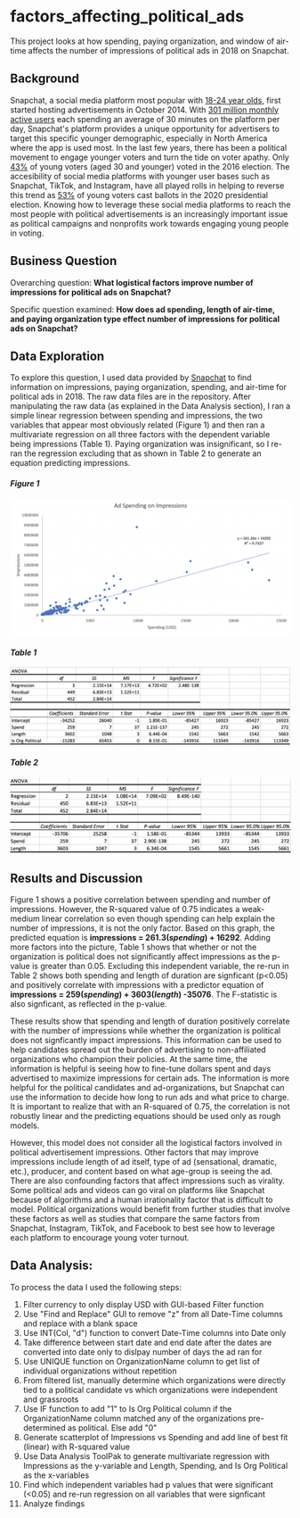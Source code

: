 # factors_affecting_political_ads
This project looks at how spending, paying organization, and window of air-time affects the number of impressions of political ads in 2018 on Snapchat. 

## Background
Snapchat, a social media platform most popular with [18-24 year olds](https://info.lse.ac.uk/staff/divisions/communications-division/digital-communications-team/assets/documents/guides/A-Guide-To-Social-Media-Platforms-and-Demographics.pdf), first started hosting advertisements in October 2014. With [301 million monthly active users](https://info.lse.ac.uk/staff/divisions/communications-division/digital-communications-team/assets/documents/guides/A-Guide-To-Social-Media-Platforms-and-Demographics.pdf) each spending an average of 30 minutes on the platform per day, Snapchat's platform provides a unique opportunity for advertisers to target this specific younger demographic, especially in North America where the app is used most. In the last few years, there has been a political movement to engage younger voters and turn the tide on voter apathy. Only [43%](https://ourworldindata.org/usa-electoral-turnout) of young voters (aged 30 and younger) voted in the 2016 election. The accesibility of social media platforms with younger user bases such as Snapchat, TikTok, and Instagram, have all played rolls in helping to reverse this trend as [53%](https://www.vox.com/2020/11/7/21552248/youth-vote-2020-georgia-biden-covid-19-racism-climate-change) of young voters cast ballots in the 2020 presidential election. Knowing how to leverage these social media platforms to reach the most people with political advertisements is an increasingly important issue as political campaigns and nonprofits work towards engaging young people in voting. 

## Business Question
Overarching question: **What logistical factors improve number of impressions for political ads on Snapchat?**

Specific question examined: **How does ad spending, length of air-time, and paying organization type effect number of impressions for political ads on Snapchat?**

## Data Exploration
To explore this question, I used data provided by [Snapchat](https://www.snap.com/en-US/political-ads) to find information on impressions, paying organization, spending, and air-time for political ads in 2018. The raw data files are in the repository. After manipulating the raw data (as explained in the Data Analysis section), I ran a simple linear regression between spending and impressions, the two variables that appear most obviously related (Figure 1) and then ran a multivariate regression on all three factors with the dependent variable being impressions (Table 1). Paying organization was insignificant, so I re-ran the regression excluding that as shown in Table 2 to generate an equation predicting impressions. 


#### *Figure 1*
![](figure.png)
#### *Table 1*
![](table1.png)
#### *Table 2*
![](table2.png)

## Results and Discussion
Figure 1 shows a positive correlation between spending and number of impressions. However, the R-squared value of 0.75 indicates a weak-medium linear correlation so even though spending can help explain the number of impressions, it is not the only factor. Based on this graph, the predicted equation is **impressions = 261.3(_spending_) + 16292**. Adding more factors into the picture, Table 1 shows that whether or not the organization is political does not significantly affect impressions as the p-value is greater than 0.05. Excluding this independent variable, the re-run in Table 2 shows both spending and length of duration are signficant (p<0.05) and positively correlate with impressions with a predictor equation of **impressions = 259(_spending_) + 3603(_length_) -35076**. The F-statistic is also signficant, as reflected in the p-value. 

These results show that spending and length of duration positively correlate with the number of impressions while whether the organization is political does not signficantly impact impressions. This information can be used to help candidates spread out the burden of advertising to non-affiliated organizations who champion their policies. At the same time, the information is helpful is seeing how to fine-tune dollars spent and days advertised to maximize impressions for certain ads. The information is more helpful for the political candidates and ad-organizations, but Snapchat can use the information to decide how long to run ads and what price to charge. It is important to realize that with an R-squared of 0.75, the correlation is not robustly linear and the predicting equations should be used only as rough models. 

However, this model does not consider all the logistical factors involved in political advertisement impressions. Other factors that may improve impressions include length of ad itself, type of ad (sensational, dramatic, etc.), producer, and content based on what age-group is seeing the ad. There are also confounding factors that affect impressions such as virality. Some political ads and videos can go viral on platforms like Snapchat because of algorithms and a human irrationality factor that is difficult to model. Political organizations would benefit from further studies that involve these factors as well as studies that compare the same factors from Snapchat, Instagram, TikTok, and Facebook to best see how to leverage each platform to encourage young voter turnout. 


## Data Analysis:
To process the data I used the following steps:
1. Filter currency to only display USD with GUI-based Filter function
2. Use "Find and Replace" GUI to remove "z" from all Date-Time columns and replace with a blank space
3. Use INT(Col, "d") function to convert Date-Time columns into Date only 
4. Take difference between start date and end date after the dates are converted into date only to dislpay number of days the ad ran for
5. Use UNIQUE function on OrganizationName column to get list of individual organizations without repetition
6. From filtered list, manually determine which organizations were directly tied to a political candidate vs which organizations were independent and grassroots 
7. Use IF function to add "1" to Is Org Political column if the OrganizationName column matched any of the organizations pre-determined as political. Else add "0"
8. Generate scatterplot of Impressions vs Spending and add line of best fit (linear) with R-squared value
9. Use Data Analysis ToolPak to generate multivariate regression with Impressions as the y-variable and Length, Spending, and Is Org Political as the x-variables
10. Find which independent variables had p values that were significant (<0.05) and re-run regression on all variables that were signficant 
11. Analyze findings 
